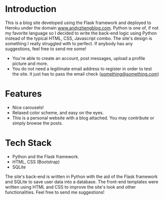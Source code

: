 # Introduction
This is a blog site developed using the Flask framework and deployed to Heroku under the domain www.andyzhengblog.com. Python is one of, if not my favorite language so I decided to write the back-end logic using Python instead of the typical HTML, CSS, Javascript combo. The site's design is something I really struggled with to perfect. If anybody has any suggestions, feel free to send me some!
- You're able to create an account, post messages, upload a profile picture and more.
- You do not need a legitimate email address to register in order to test the site. It just has to pass the email check (something@something.com)

# Features
- Nice carousels!
- Relaxed color scheme, and easy on the eyes.
- This is a personal website with a blog attached. You may contribute or simply browse the posts.

# Tech Stack
- Python and the Flask framework.
- HTML, CSS (Bootstrap)
- SQLite

The site's back-end is written in Python with the aid of the Flask framework and SQLite to save user data into a database. The front-end templates were written using HTML and CSS to improve the site's look and other functionalities. Feel free to send me suggestions!
